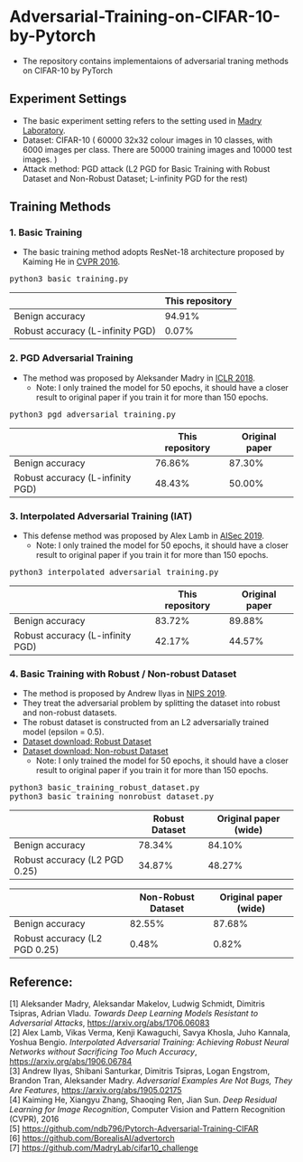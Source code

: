 # Adversarial-Training-on-CIFAR-10-by-Pytorch
* The repository contains implementaions of adversarial traning methods on CIFAR-10 by PyTorch

## Experiment Settings
* The basic experiment setting refers to the setting used in [Madry Laboratory](https://github.com/MadryLab/cifar10_challenge).
* Dataset: CIFAR-10 ( 60000 32x32 colour images in 10 classes, with 6000 images per class. There are 50000 training images and 10000 test images. )
* Attack method: PGD attack (L2 PGD for Basic Training with Robust Dataset and Non-Robust Dataset; L-infinity PGD for the rest)


## Training Methods

### 1. Basic Training

* The basic training method adopts ResNet-18 architecture proposed by Kaiming He in [CVPR 2016](https://arxiv.org/pdf/1512.03385.pdf).
<pre>
python3 basic_training.py
</pre>
||This repository|
|------|---|
|Benign accuracy|94.91%|
|Robust accuracy (L-infinity PGD)|0.07%|


### 2. PGD Adversarial Training

* The method was proposed by Aleksander Madry in [ICLR 2018](https://arxiv.org/pdf/1706.06083.pdf).
  * Note: I only trained the model for 50 epochs, it should have a closer result to original paper if you train it for more than 150 epochs.
<pre>
python3 pgd_adversarial_training.py
</pre>
||This repository|Original paper|
|------|---|---|
|Benign accuracy|76.86%|87.30%|
|Robust accuracy (L-infinity PGD)|48.43%|50.00%|

### 3. Interpolated Adversarial Training (IAT)

* This defense method was proposed by Alex Lamb in [AISec 2019](https://arxiv.org/pdf/1906.06784.pdf).
  * Note: I only trained the model for 50 epochs, it should have a closer result to original paper if you train it for more than 150 epochs.
<pre>
python3 interpolated_adversarial_training.py
</pre>
||This repository|Original paper|
|------|---|---|
|Benign accuracy|83.72%|89.88%|
|Robust accuracy (L-infinity PGD)|42.17%|44.57%|

### 4. Basic Training with Robust / Non-robust Dataset

* The method is proposed by Andrew Ilyas in [NIPS 2019](https://arxiv.org/pdf/1905.02175.pdf).
* They treat the adversarial problem by splitting the dataset into robust and non-robust datasets.
* The robust dataset is constructed from an L2 adversarially trained model (epsilon = 0.5).
* [Dataset download: Robust Dataset](https://postechackr-my.sharepoint.com/:u:/g/personal/dongbinna_postech_ac_kr/ET9LWRoUc9ZCjU0-szWt55ABQepaeB64I8ZAruOlwNDQHg?e=FOmeb5)    
* [Dataset download: Non-robust Dataset](https://postechackr-my.sharepoint.com/:u:/g/personal/dongbinna_postech_ac_kr/EZ9_ujc-biRFvVsjKU6QSk0BsiPma8kBpZDwSM20ryYqfg?e=bhpMYg)
  * Note: I only trained the model for 50 epochs, it should have a closer result to original paper if you train it for more than 150 epochs.
<pre>
python3 basic_training_robust_dataset.py
python3 basic_training_nonrobust_dataset.py
</pre>
||Robust Dataset|Original paper (wide)|
|------|---|---|
|Benign accuracy|78.34%|84.10%|
|Robust accuracy (L2 PGD 0.25)|34.87%|48.27%|

||Non-Robust Dataset|Original paper (wide)|
|------|---|---|
|Benign accuracy|82.55%|87.68%|
|Robust accuracy (L2 PGD 0.25)|0.48%|0.82%|


## Reference:
[1] Aleksander Madry, Aleksandar Makelov, Ludwig Schmidt, Dimitris Tsipras, Adrian Vladu. *Towards Deep Learning Models Resistant to Adversarial Attacks*, https://arxiv.org/abs/1706.06083 <br />
[2] Alex Lamb, Vikas Verma, Kenji Kawaguchi, Savya Khosla, Juho Kannala, Yoshua Bengio. *Interpolated Adversarial Training: Achieving Robust Neural Networks without Sacrificing Too Much Accuracy*, https://arxiv.org/abs/1906.06784<br />
[3] Andrew Ilyas, Shibani Santurkar, Dimitris Tsipras, Logan Engstrom, Brandon Tran, Aleksander Madry. *Adversarial Examples Are Not Bugs, They Are Features*, https://arxiv.org/abs/1905.02175<br />
[4] Kaiming He, Xiangyu Zhang, Shaoqing Ren, Jian Sun. *Deep Residual Learning for Image Recognition*, Computer Vision and Pattern Recognition (CVPR), 2016 <br />
[5] https://github.com/ndb796/Pytorch-Adversarial-Training-CIFAR <br />
[6] https://github.com/BorealisAI/advertorch <br />
[7] https://github.com/MadryLab/cifar10_challenge
